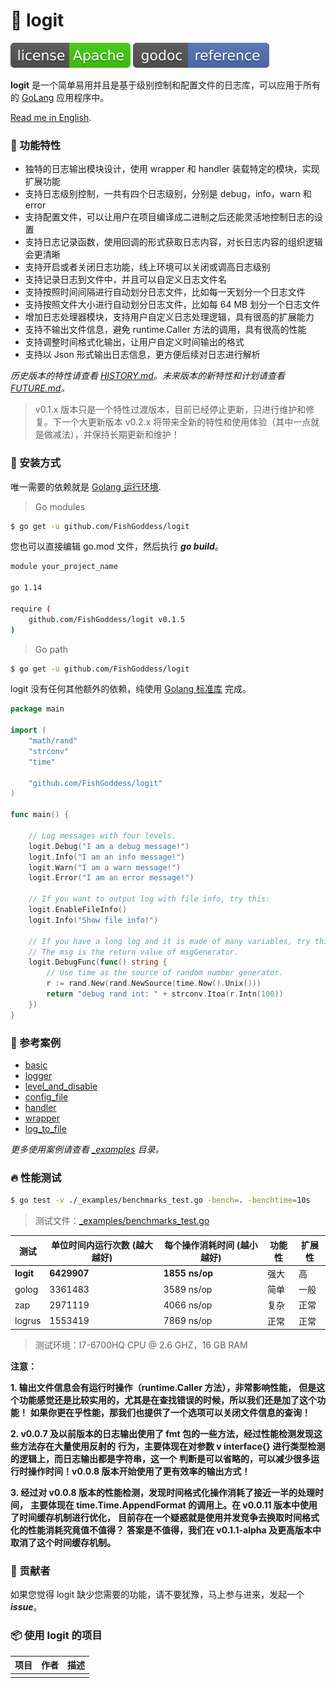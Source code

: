 # 📝 logit

[![License](_icon/license.svg)](https://www.apache.org/licenses/LICENSE-2.0.html)
[![Go Doc](_icon/godoc.svg)](https://pkg.go.dev/github.com/FishGoddess/logit?tab=doc)


**logit** 是一个简单易用并且是基于级别控制和配置文件的日志库，可以应用于所有的 [GoLang](https://golang.org) 应用程序中。

[Read me in English](./README.en.md).

### 🥇 功能特性

* 独特的日志输出模块设计，使用 wrapper 和 handler 装载特定的模块，实现扩展功能
* 支持日志级别控制，一共有四个日志级别，分别是 debug，info，warn 和 error
* 支持配置文件，可以让用户在项目编译成二进制之后还能灵活地控制日志的设置
* 支持日志记录函数，使用回调的形式获取日志内容，对长日志内容的组织逻辑会更清晰
* 支持开启或者关闭日志功能，线上环境可以关闭或调高日志级别
* 支持记录日志到文件中，并且可以自定义日志文件名
* 支持按照时间间隔进行自动划分日志文件，比如每一天划分一个日志文件
* 支持按照文件大小进行自动划分日志文件，比如每 64 MB 划分一个日志文件
* 增加日志处理器模块，支持用户自定义日志处理逻辑，具有很高的扩展能力
* 支持不输出文件信息，避免 runtime.Caller 方法的调用，具有很高的性能
* 支持调整时间格式化输出，让用户自定义时间输出的格式
* 支持以 Json 形式输出日志信息，更方便后续对日志进行解析

_历史版本的特性请查看 [HISTORY.md](./HISTORY.md)。未来版本的新特性和计划请查看 [FUTURE.md](./FUTURE.md)。_

> v0.1.x 版本只是一个特性过渡版本，目前已经停止更新，只进行维护和修复。下一个大更新版本 v0.2.x 将带来全新的特性和使用体验（其中一点就是做减法），并保持长期更新和维护！

### 🚀 安装方式

唯一需要的依赖就是 [Golang 运行环境](https://golang.org).

> Go modules

```bash
$ go get -u github.com/FishGoddess/logit
```

您也可以直接编辑 go.mod 文件，然后执行 _**go build**_。

```bash
module your_project_name

go 1.14

require (
    github.com/FishGoddess/logit v0.1.5
)
```

> Go path

```bash
$ go get -u github.com/FishGoddess/logit
```

logit 没有任何其他额外的依赖，纯使用 [Golang 标准库](https://golang.org) 完成。

```go
package main

import (
    "math/rand"
    "strconv"
    "time"
    
    "github.com/FishGoddess/logit"
)

func main() {
    
    // Log messages with four levels.
    logit.Debug("I am a debug message!")
    logit.Info("I am an info message!")
    logit.Warn("I am a warn message!")
    logit.Error("I am an error message!")

    // If you want to output log with file info, try this:
    logit.EnableFileInfo()
    logit.Info("Show file info!")

    // If you have a long log and it is made of many variables, try this:
    // The msg is the return value of msgGenerator.
    logit.DebugFunc(func() string {
        // Use time as the source of random number generator.
        r := rand.New(rand.NewSource(time.Now().Unix()))
        return "debug rand int: " + strconv.Itoa(r.Intn(100))
    })
}
```

### 📖 参考案例

* [basic](./_examples/basic.go)
* [logger](./_examples/logger.go)
* [level_and_disable](./_examples/level_and_disable.go)
* [config_file](./_examples/config_file.go)
* [handler](./_examples/handler.go)
* [wrapper](./_examples/wrapper.go)
* [log_to_file](./_examples/log_to_file.go)

_更多使用案例请查看 [_examples](./_examples) 目录。_

### 🔥 性能测试

```bash
$ go test -v ./_examples/benchmarks_test.go -bench=. -benchtime=10s
```

> 测试文件：[_examples/benchmarks_test.go](./_examples/benchmarks_test.go)

| 测试 | 单位时间内运行次数 (越大越好) |  每个操作消耗时间 (越小越好) | 功能性 | 扩展性 |
| -----------|--------|-------------|-------------|-------------|
| **logit** | **6429907** | **1855 ns/op** | 强大 | 高 |
| golog | 3361483 | 3589 ns/op | 简单 | 一般 |
| zap | 2971119 | 4066 ns/op | 复杂 | 正常 |
| logrus | 1553419 | 7869 ns/op | 正常 | 正常 |

> 测试环境：I7-6700HQ CPU @ 2.6 GHZ，16 GB RAM

**注意：**

**1. 输出文件信息会有运行时操作（runtime.Caller 方法），非常影响性能，**
**但是这个功能感觉还是比较实用的，尤其是在查找错误的时候，所以我们还是加了这个功能！**
**如果你更在乎性能，那我们也提供了一个选项可以关闭文件信息的查询！**

**2. v0.0.7 及以前版本的日志输出使用了 fmt 包的一些方法，经过性能检测发现这些方法存在大量使用反射的**
**行为，主要体现在对参数 v interface{} 进行类型检测的逻辑上，而日志输出都是字符串，这一个**
**判断是可以省略的，可以减少很多运行时操作时间！v0.0.8 版本开始使用了更有效率的输出方式！**

**3. 经过对 v0.0.8 版本的性能检测，发现时间格式化操作消耗了接近一半的处理时间，**
**主要体现在 time.Time.AppendFormat 的调用上。在 v0.0.11 版本中使用了时间缓存机制进行优化，**
**目前存在一个疑惑就是使用并发竞争去换取时间格式化的性能消耗究竟值不值得？**
**答案是不值得，我们在 v0.1.1-alpha 及更高版本中取消了这个时间缓存机制。**

### 👥 贡献者

如果您觉得 logit 缺少您需要的功能，请不要犹豫，马上参与进来，发起一个 _**issue**_。

### 📦 使用 logit 的项目

| 项目 | 作者 | 描述 |
| -----------|--------|-------------|
|  |  |  |

